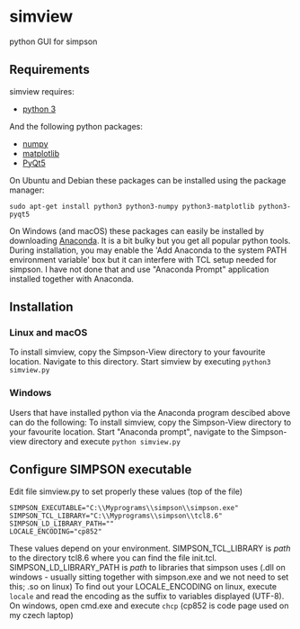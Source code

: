 # simview
python GUI for simpson

Requirements
------------

simview requires:
- [python 3](http://python.org/download/)

And the following python packages:
- [numpy](http://sourceforge.net/projects/numpy/files/NumPy/)
- [matplotlib](http://matplotlib.org/)
- [PyQt5](http://www.riverbankcomputing.com/software/pyqt/download)

On Ubuntu and Debian these packages can be installed using the package manager:
```
sudo apt-get install python3 python3-numpy python3-matplotlib python3-pyqt5 
```

On Windows (and macOS) these packages can easily be installed by downloading [Anaconda](https://www.anaconda.com/distribution/).
It is a bit bulky but you get all popular python tools. During installation, you may enable the 
'Add Anaconda to the system PATH environment variable' box but it can interfere with TCL setup needed
 for simpson. I have not done that and use "Anaconda Prompt" application installed together with Anaconda.

Installation
------------

### Linux and macOS ###

To install simview, copy the Simpson-View directory to your favourite location. Navigate to this 
directory. Start simview by executing 
```python3 simview.py```

### Windows ###

Users that have installed python via the Anaconda program descibed above can do the following:
To install simview, copy the Simpson-View directory to your favourite location.
Start "Anaconda prompt", navigate to the Simpson-view directory and execute ```python simview.py```

Configure SIMPSON executable
------------------------------

Edit file simview.py to set properly these values (top of the file)
```
SIMPSON_EXECUTABLE="C:\\Myprograms\\simpson\\simpson.exe"
SIMPSON_TCL_LIBRARY="C:\\Myprograms\\simpson\\tcl8.6"
SIMPSON_LD_LIBRARY_PATH=""
LOCALE_ENCODING="cp852"
```
These values depend on your environment. SIMPSON_TCL_LIBRARY is _path_ to the directory tcl8.6 where 
you can find the file init.tcl. SIMPSON_LD_LIBRARY_PATH is _path_ to libraries that simpson uses 
(.dll on windows - usually sitting together with simpson.exe and we not need to set this; .so on linux)
To find out your LOCALE_ENCODING on linux, execute ```locale``` and read the encoding as the suffix to variables displayed (UTF-8).
On windows, open cmd.exe and execute ```chcp``` (cp852 is code page used on my czech laptop)
 
